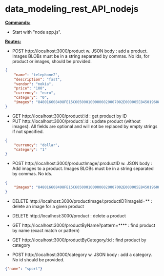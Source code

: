 # data_modeling_rest_API_nodejs

<b><u>Commands:</u></b>
- Start with "node app.js".

<b><u>Routes:</u></b>
- POST http://localhost:3000/product w. JSON body : add a product. Images BLOBs must be in a string separated by commas. No ids, for product or images, should be provided.
```json
{
    "name": "telephone2",
    "description": "fast",
    "vendor": "nokia",
    "price": "100",
    "currency": "euro",
    "category": "0",
    "images": "848016608498FE15C6050001000006020007002E000005E84501960844CFF,15C6050001000006020008002E000405E84,E15C6050001000006350800020000002E00010000"
}
```
- GET http://localhost:3000/product/:id : get product by ID
- PUT http://localhost:3000/product/:id : update product (without images). All fields are optional and will not be replaced by empty strings if not specified.
```json
{
    "currency": "dollar",
    "category": "1"
}
```
- POST http://localhost:3000/productImage/:productID w. JSON body : Add images to a product. Images BLOBs must be in a string separated by commas. No ids.
```json
{
    "images": "848016608498FE15C6050001000006020007002E000005E84501960844CFF,15C6050001000006020008002E000405E84,E15C6050001000006350800020000002E00010000"
}
```
- DELETE http://localhost:3000/productImage/:productID?imageId=** : delete an image for a given product
- DELETE http://localhost:3000/product : delete a product
- GET http://localhost:3000/productByName?pattern=**** : find product by name (exact match or pattern)
- GET http://localhost:3000/productByCategory/:id : find product by category

- POST http://localhost:3000/category w. JSON body : add a category. No id should be provided. 
```json
{"name": "sport"}
```